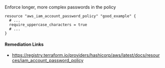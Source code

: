 
Enforce longer, more complex passwords in the policy

```hcl
resource "aws_iam_account_password_policy" "good_example" {
  # ...
  require_uppercase_characters = true
  # ...
}
```

#### Remediation Links
 - https://registry.terraform.io/providers/hashicorp/aws/latest/docs/resources/iam_account_password_policy

